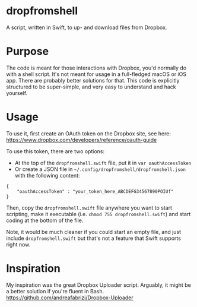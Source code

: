 # dropfromshell

A script, written in Swift, to up- and download files from Dropbox.

# Purpose

The code is meant for those interactions with Dropbox, you'd normally do with a
shell script. It's not meant for usage in a full-fledged macOS or iOS app.
There are probably better solutions for that. This code is explicitly
structured to be super-simple, and very easy to understand and hack yourself.

# Usage

To use it, first create an OAuth token on the Dropbox site, see here:
https://www.dropbox.com/developers/reference/oauth-guide

To use this token, there are two options:
* At the top of the `dropfromshell.swift` file, put it in `var oauthAccessToken`
* Or create a JSON file in `~/.config/dropfromshell/dropfromshell.json` with
  the
  following content:

```
{
    "oauthAccessToken" : "your_token_here_ABCDEFG34567890POIUf"
}
```

Then, copy the `dropfromshell.swift` file anywhere you want to start scripting,
make it executable (i.e. `chmod 755 dropfromshell.swift`) and start coding at
the bottom of the file.

Note, it would be much cleaner if you could start an empty file, and just
include `dropfromshell.swift` but that's not a feature that Swift supports
right now.

# Inspiration

My inspiration was the great Dropbox Uploader script. Arguably, it might be a
better solution if you're fluent in Bash.
https://github.com/andreafabrizi/Dropbox-Uploader

